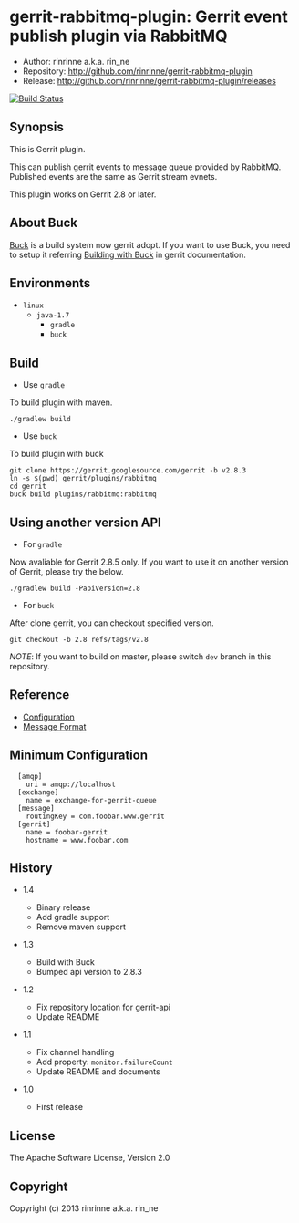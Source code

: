 gerrit-rabbitmq-plugin: Gerrit event publish plugin via RabbitMQ
=======================

* Author: rinrinne a.k.a. rin_ne
* Repository: http://github.com/rinrinne/gerrit-rabbitmq-plugin
* Release: http://github.com/rinrinne/gerrit-rabbitmq-plugin/releases

[![Build Status](https://travis-ci.org/rinrinne/gerrit-rabbitmq-plugin.png?branch=master)](https://travis-ci.org/rinrinne/gerrit-rabbitmq-plugin)

Synopsis
----------------------

This is Gerrit plugin.

This can publish gerrit events to message queue provided by RabbitMQ.
Published events are the same as Gerrit stream evnets.

This plugin works on Gerrit 2.8 or later.

About Buck
---------------------

[Buck] is a build system now gerrit adopt. If you want to use Buck,
you need to setup it referring [Building with Buck] in gerrit documentation.

[Buck]: http://facebook.github.io/buck/
[Building with Buck]: https://gerrit-documentation.storage.googleapis.com/Documentation/2.8.5/dev-buck.html


Environments
---------------------

* `linux`
  * `java-1.7`
    * `gradle`
    * `buck`

Build
---------------------

* Use `gradle`

To build plugin with maven.

    ./gradlew build

* Use `buck`

To build plugin with buck

    git clone https://gerrit.googlesource.com/gerrit -b v2.8.3
    ln -s $(pwd) gerrit/plugins/rabbitmq
    cd gerrit
    buck build plugins/rabbitmq:rabbitmq

Using another version API
--------------------------

* For `gradle`

Now avaliable for Gerrit 2.8.5 only. If you want to use it on another version of Gerrit, please try the below.

    ./gradlew build -PapiVersion=2.8

* For `buck`

After clone gerrit, you can checkout specified version.

    git checkout -b 2.8 refs/tags/v2.8

*NOTE*: If you want to build on master, please switch `dev` branch in this repository.

Reference
---------------------

* [Configuration]
* [Message Format]

[Configuration]: https://github.com/rinrinne/gerrit-rabbitmq-plugin/blob/master/src/main/resources/Documentation/config.md
[Message Format]: https://github.com/rinrinne/gerrit-rabbitmq-plugin/blob/master/src/main/resources/Documentation/message.md

Minimum Configuration
---------------------

```
  [amqp]
    uri = amqp://localhost
  [exchange]
    name = exchange-for-gerrit-queue
  [message]
    routingKey = com.foobar.www.gerrit
  [gerrit]
    name = foobar-gerrit
    hostname = www.foobar.com
```

History
---------------------

* 1.4
  * Binary release
  * Add gradle support
  * Remove maven support

* 1.3
  * Build with Buck
  * Bumped api version to 2.8.3

* 1.2
  * Fix repository location for gerrit-api
  * Update README

* 1.1
  * Fix channel handling
  * Add property: `monitor.failureCount`
  * Update README and documents 

* 1.0
  *  First release

License
---------------------

The Apache Software License, Version 2.0

Copyright
---------------------

Copyright (c) 2013 rinrinne a.k.a. rin_ne
